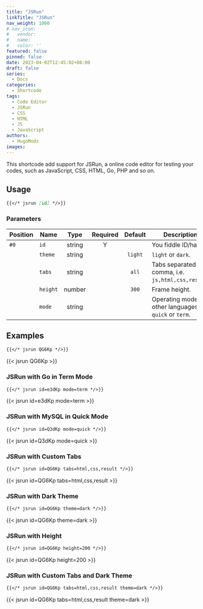 ```yaml
---
title: "JSRun"
linkTitle: "JSRun"
nav_weight: 1000
# nav_icon:
#   vendor: 
#   name: 
#   color: ''
featured: false
pinned: false
date: 2023-04-02T12:45:02+08:00
draft: false
series:
  - Docs
categories:
  - Shortcode
tags:
  - Code Editor
  - JSRun
  - CSS
  - HTML
  - JS
  - JavaScript
authors:
  - HugoMods
images:
---
```


This shortcode add support for JSRun, a online code editor for testing your codes, such as JavaScript, CSS, HTML, Go, PHP and so on.

<!--more-->

## Usage

```markdown
{{</* jsrun [id] */>}}
```

### Parameters

| Position | Name | Type | Required | Default | Description |
| -------- | ---- | :--: | :------: | :-----: | ----------- |
| `#0` | `id` | string | Y | | You fiddle ID/hash. |
| | `theme` | string | | `light` | `light` or `dark`. |
| | `tabs` | string | | `all` | Tabs separated by comma, i.e. `js,html,css,result`. |
| | `height` | number | | `300` | Frame height. |
| | `mode` | string | | | Operating mode for other languages, `quick` or `term`. |

## Examples

```markdown
{{</* jsrun QG6Kp */>}}
```

{{< jsrun QG6Kp >}}

### JSRun with Go in Term Mode

```markdown
{{</* jsrun id=e3dKp mode=term */>}}
```

{{< jsrun id=e3dKp mode=term >}}

### JSRun with MySQL in Quick Mode

```markdown
{{</* jsrun id=Q3dKp mode=quick */>}}
```

{{< jsrun id=Q3dKp mode=quick >}}

### JSRun with Custom Tabs

```markdown
{{</* jsrun id=QG6Kp tabs=html,css,result */>}}
```

{{< jsrun id=QG6Kp tabs=html,css,result >}}

### JSRun with Dark Theme

```markdown
{{</* jsrun id=QG6Kp theme=dark */>}}
```

{{< jsrun id=QG6Kp theme=dark >}}

### JSRun with Height

```markdown
{{</* jsrun id=QG6Kp height=200 */>}}
```

{{< jsrun id=QG6Kp height=200 >}}

### JSRun with Custom Tabs and Dark Theme

```markdown
{{</* jsrun id=QG6Kp tabs=html,css,result theme=dark */>}}
```

{{< jsrun id=QG6Kp tabs=html,css,result theme=dark >}}
